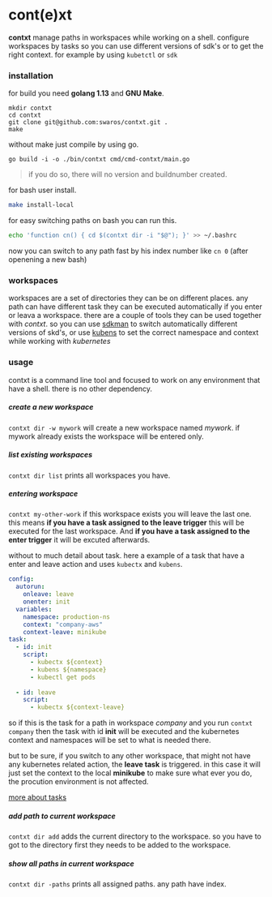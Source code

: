 # cont(e)xt

**contxt** manage paths in workspaces while working on a shell. configure workspaces by tasks so you can use different versions of sdk's or to get the right context. for example by using `kubetctl` or `sdk`

### installation

for build you need **golang 1.13** and **GNU Make**.

````shell
mkdir contxt
cd contxt
git clone git@github.com:swaros/contxt.git .
make
````

without make just compile by using go.
````shell
go build -i -o ./bin/contxt cmd/cmd-contxt/main.go
````
> if you do so, there will no version and buildnumber created.

for bash user install.
````bash
make install-local
````

for easy switching paths on bash you can run this.
````bash
echo 'function cn() { cd $(contxt dir -i "$@"); }' >> ~/.bashrc
````
now you can switch to any path fast by his index number like `cn 0` (after openening a new bash)

### workspaces
workspaces are a set of directories they can be on different places. any path can have different task they can be executed automatically if you enter or leava a workspace. there are a couple of tools they can be used together with *contxt*. 
so you can use [sdkman](https://sdkman.io/) to switch automatically different versions of skd's, or use [kubens](https://github.com/ahmetb/kubectx/) to set the correct namespace and context while working with *kubernetes*

### usage
contxt is a command line tool and focused to work on any environment that have a shell. there is no other dependency.

##### create a new workspace
`contxt dir -w mywork` will create a new workspace named *mywork*. if mywork already exists the workspace will be entered only.

##### list existing workspaces
`contxt dir list` prints all workspaces you have.

##### entering workspace
`contxt my-other-work` if this workspace exists you will leave the last one. this means **if you have a task assigned to the leave trigger** this will be executed for the last workspace. And **if you have a task assigned to the enter trigger** it will be excuted afterwards.

without to much detail about task. here a example of a task that have a enter and leave action and uses `kubectx` and `kubens`. 

````yaml
config:
  autorun:
    onleave: leave
    onenter: init
  variables:
    namespace: production-ns
    context: "company-aws"
    context-leave: minikube
task:
  - id: init
    script:
      - kubectx ${context}
      - kubens ${namespace}
      - kubectl get pods
 
  - id: leave
    script:
      - kubectx ${context-leave}
````
so if this is the task for a path in workspace *company* and you run `contxt company` then the task with id **init** will be executed and the kubernetes context and namespaces will be set to what is needed there.

but to be sure, if you switch to any other workspace, that might not have any kubernetes related action, the **leave task** is triggered. 
in this case it will just set the context to the local **minikube** to make sure what ever you do, the procution environment is not affected.

[more about tasks](https://github.com/swaros/contxt/blob/wip/development/docs/documentation/tasks.md)

##### add path to current workspace
`contxt dir add` adds the current directory to the workspace. so you have to got to the directory first they needs to
be added to the workspace.

##### show all paths in current workspace
`contxt dir -paths` prints all assigned paths. any path have index. 


